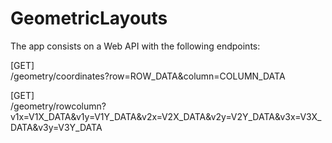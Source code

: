 # GeometricLayouts

The app consists on a Web API with the following endpoints:

 [GET]	
 /geometry/coordinates?row=ROW_DATA&column=COLUMN_DATA

 [GET]	
 /geometry/rowcolumn?v1x=V1X_DATA&v1y=V1Y_DATA&v2x=V2X_DATA&v2y=V2Y_DATA&v3x=V3X_DATA&v3y=V3Y_DATA
